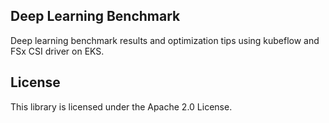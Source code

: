 ## Deep Learning Benchmark

Deep learning benchmark results and optimization tips using kubeflow and FSx CSI driver on EKS.

## License

This library is licensed under the Apache 2.0 License. 
